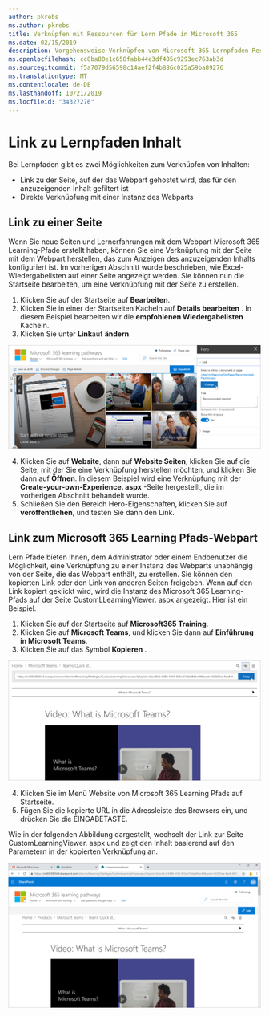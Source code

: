 ```yaml
---
author: pkrebs
ms.author: pkrebs
title: Verknüpfen mit Ressourcen für Lern Pfade in Microsoft 365
ms.date: 02/15/2019
description: Vorgehensweise Verknüpfen von Microsoft 365-Lernpfaden-Ressourcen
ms.openlocfilehash: cc8ba80e1c658fabb44e3df405c9293ec763ab3d
ms.sourcegitcommit: f5a7079d56598c14aef2f4b886c025a59ba89276
ms.translationtype: MT
ms.contentlocale: de-DE
ms.lasthandoff: 10/21/2019
ms.locfileid: "34327276"
---
```

# <a name="link-to-learning-pathways-content"></a>Link zu Lernpfaden Inhalt

Bei Lernpfaden gibt es zwei Möglichkeiten zum Verknüpfen von Inhalten:

- Link zu der Seite, auf der das Webpart gehostet wird, das für den anzuzeigenden Inhalt gefiltert ist 
- Direkte Verknüpfung mit einer Instanz des Webparts

## <a name="link-to-a-page"></a>Link zu einer Seite

Wenn Sie neue Seiten und Lernerfahrungen mit dem Webpart Microsoft 365 Learning-Pfade erstellt haben, können Sie eine Verknüpfung mit der Seite mit dem Webpart herstellen, das zum Anzeigen des anzuzeigenden Inhalts konfiguriert ist. Im vorherigen Abschnitt wurde beschrieben, wie Excel-Wiedergabelisten auf einer Seite angezeigt werden. Sie können nun die Startseite bearbeiten, um eine Verknüpfung mit der Seite zu erstellen. 

1. Klicken Sie auf der Startseite auf **Bearbeiten**.
2. Klicken Sie in einer der Startseiten Kacheln auf **Details bearbeiten** . In diesem Beispiel bearbeiten wir die **empfohlenen Wiedergabelisten** Kacheln.
3. Klicken Sie unter **Link**auf **ändern**.

![CG-linktopage. png](media/cg-linktopage.png)

4. Klicken Sie auf **Website**, dann auf **Website Seiten**, klicken Sie auf die Seite, mit der Sie eine Verknüpfung herstellen möchten, und klicken Sie dann auf **Öffnen**. In diesem Beispiel wird eine Verknüpfung mit der **Create-your-own-Experience. aspx** -Seite hergestellt, die im vorherigen Abschnitt behandelt wurde.
5. Schließen Sie den Bereich Hero-Eigenschaften, klicken Sie auf **veröffentlichen**, und testen Sie dann den Link. 

## <a name="link-to-the-microsoft-365-learning-pathways-web-part"></a>Link zum Microsoft 365 Learning Pfads-Webpart
Lern Pfade bieten Ihnen, dem Administrator oder einem Endbenutzer die Möglichkeit, eine Verknüpfung zu einer Instanz des Webparts unabhängig von der Seite, die das Webpart enthält, zu erstellen. Sie können den kopierten Link oder den Link von anderen Seiten freigeben. Wenn auf den Link kopiert geklickt wird, wird die Instanz des Microsoft 365 Learning-Pfads auf der Seite CustomLLearningViewer. aspx angezeigt. Hier ist ein Beispiel. 

1. Klicken Sie auf der Startseite auf **Microsoft365 Training**.
2. Klicken Sie auf **Microsoft Teams**, und klicken Sie dann auf **Einführung in Microsoft Teams**.
3. Klicken Sie auf das Symbol **Kopieren** .

![CG-linktowebpart. png](media/cg-linktowebpart.png)

4. Klicken Sie im Menü Website von Microsoft 365 Learning Pfads auf Startseite.
5. Fügen Sie die kopierte URL in die Adressleiste des Browsers ein, und drücken Sie die EINGABETASTE. 

Wie in der folgenden Abbildung dargestellt, wechselt der Link zur Seite CustomLearningViewer. aspx und zeigt den Inhalt basierend auf den Parametern in der kopierten Verknüpfung an. 

![CG-linktowebpartviewer. png](media/cg-linktowebpartviewer.png)


